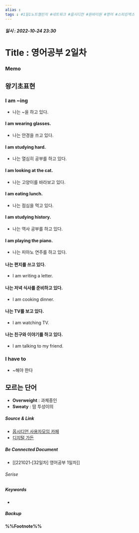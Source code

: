 ```yaml
---
alias : 
tags : #1일1노트챌린지 #네트워크 #옵시디언 #원바이원 #영어 #스피킹맥스
---
```


##### 일시 : 2022-10-24 23:30

# Title : 영어공부 2일차

### Memo

## 왕기초표현

### I am ~ing
- 나는 ~을 하고 있다.

####  I am wearing glasses.
- 나는 안경을 쓰고 있다.

#### I am studying hard.
- 나는 열심히 공부를 하고 있다.

#### I am looking at the cat.
- 나는 고양이를 바라보고 있다.

#### I am eating lunch.
- 나는 점심을 먹고 있다.

#### I am studying history.
- 나는 역사 공부를 하고 있다.

#### I am playing the piano.
- 나는 피아노 연주를 하고 있다.

#### 나는 편지를 쓰고 있다.
-  I am writing a letter.

#### 나는 저녁 식사를 준비하고 있다.
- I am cooking dinner.

#### 나는 TV를 보고 있다.
- I am watching TV.

#### 나는 친구와 이야기를 하고 있다.
- I am talking to my friend.

### I have to
- ~해야 한다

## 모르는 단어
- **Overweight** : 과체중인
- **Sweaty** : 땀 투성이의

##### Source & Link
- [옵시디언 사용자모임 카페](https://cafe.naver.com/obsidianary/2190)
- [디지털 가든](https://chunghasull.netlify.app/221024-33일차-영어공부-2일차)

##### Be Connected Document
- [[221021-[32일차] 영어공부 1일차]]

###### Serise


##### Keywords
- 

##### Backup


#### %%Footnote%%

[^1]: 